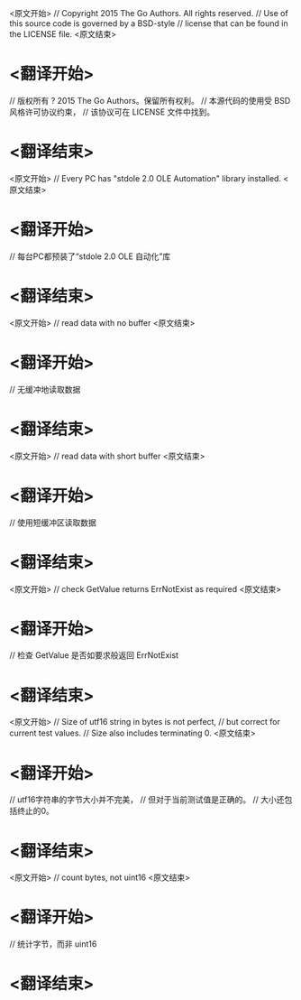 
<原文开始>
// Copyright 2015 The Go Authors. All rights reserved.
// Use of this source code is governed by a BSD-style
// license that can be found in the LICENSE file.
<原文结束>

# <翻译开始>
// 版权所有 ? 2015 The Go Authors。保留所有权利。
// 本源代码的使用受 BSD 风格许可协议约束，
// 该协议可在 LICENSE 文件中找到。
# <翻译结束>


<原文开始>
// Every PC has "stdole 2.0 OLE Automation" library installed.
<原文结束>

# <翻译开始>
// 每台PC都预装了“stdole 2.0 OLE 自动化”库
# <翻译结束>


<原文开始>
// read data with no buffer
<原文结束>

# <翻译开始>
// 无缓冲地读取数据
# <翻译结束>


<原文开始>
// read data with short buffer
<原文结束>

# <翻译开始>
// 使用短缓冲区读取数据
# <翻译结束>


<原文开始>
// check GetValue returns ErrNotExist as required
<原文结束>

# <翻译开始>
// 检查 GetValue 是否如要求般返回 ErrNotExist
# <翻译结束>


<原文开始>
				// Size of utf16 string in bytes is not perfect,
				// but correct for current test values.
				// Size also includes terminating 0.
<原文结束>

# <翻译开始>
// utf16字符串的字节大小并不完美，
// 但对于当前测试值是正确的。
// 大小还包括终止的0。
# <翻译结束>


<原文开始>
// count bytes, not uint16
<原文结束>

# <翻译开始>
// 统计字节，而非 uint16
# <翻译结束>


